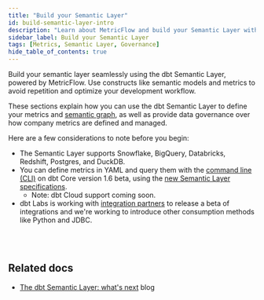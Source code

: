 ```yaml
---
title: "Build your Semantic Layer"
id: build-semantic-layer-intro
description: "Learn about MetricFlow and build your Semantic Layer with Semantic models and Metrics"
sidebar_label: Build your Semantic Layer
tags: [Metrics, Semantic Layer, Governance]
hide_table_of_contents: true
---
```


Build your semantic layer seamlessly using the dbt Semantic Layer, powered by MetricFlow. Use constructs like semantic models and metrics to avoid repetition and optimize your development workflow.

These sections explain how you can use the dbt Semantic Layer to define your metrics and [semantic graph](/docs/build/metricflow-core-concepts#semantic-graph), as well as provide data governance over how company metrics are defined and managed. 

Here are a few considerations to note before you begin:

- The Semantic Layer supports Snowflake, BigQuery, Databricks, Redshift, Postgres, and DuckDB.
- You can define metrics in YAML and query them with the [command line (CLI)](/docs/core/about-the-cli) on dbt Core version 1.6 beta, using the [new Semantic Layer specifications](https://github.com/dbt-labs/dbt-core/discussions/7456).
  * Note: dbt Cloud support coming soon.
- dbt Labs is working with [integration partners](https://www.getdbt.com/product/semantic-layer-integrations) to release a beta of integrations and we're working to introduce other consumption methods like Python and JDBC. <br /><br />

<div className="grid--4-col">


<Card
    title="Quickstart"
    body="Learn how to create a semantic model, a metric, and test and upload your metric using the Semantic Layer powered by MetricFlow."
    link="/docs/build/sl-getting-started"
    icon="rocket"/>

<Card
    title="About MetricFlow"
    body="Understand MetricFlow's core concepts, key principles, and how to use this powerful tool."
    link="/docs/build/metricflow-core-concepts"
    icon="rocket"/>

  <Card
    title="Semantic model"
    body="Use Semantic models as the basis for defining data. They act as nodes in the semantic graph, with entities connecting them."
    link="/docs/build/semantic-models"
    icon="rocket"/>

  <Card
    title="Metrics"
    body="Metrics are functions that take in various parameters (such as measures, constraints) to define new quantitative indicators."
    link="/docs/build/metrics-overview"
    icon="rocket"/>   

</div> <br />


## Related docs

- [The dbt Semantic Layer: what's next](https://www.getdbt.com/blog/dbt-semantic-layer-whats-next/) blog



